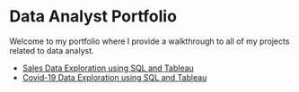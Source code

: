 # Data Analyst Portfolio

Welcome to my portfolio where I provide a walkthrough to all of my projects related to data analyst.

- [Sales Data Exploration using SQL and Tableau](SalesData)
- [Covid-19 Data Exploration using SQL and Tableau](Covid-19Data)
